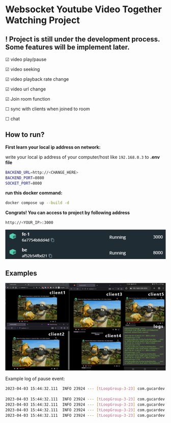 # Websocket Youtube Video Together Watching Project

## ! Project is still under the development process. Some features will be implement later.

&#x2611; video play/pause

&#x2611; video seeking

&#x2611; video playback rate change

&#x2611; video url change

&#x2611; Join room function 

&#x2610; sync with clients when joined to room 

&#x2610; chat

## How to run?

**First learn your local ip address on network:**

write your local ip address of your computer/host like `192.168.0.3`  to **.env file**

```bash
BACKEND_URL=http://<CHANGE_HERE>
BACKEND_PORT=8080
SOCKET_PORT=8000
```



**run this docker command:**

```bash
docker compose up --build -d
```

**Congrats! You can access to project by following address**

```bash
http://<YOUR_IP>:3000
```


![/res/containers.png](./res/containers.png)

## Examples


![/res/example1.png](./res/example1.png)

Example log of pause event:

```bash
2023-04-03 15:44:32.111  INFO 23924 --- [tLoopGroup-3-23] com.gucardev.be.config.SocketHandler     : playerStateChange ,client: c95c42e4-318c-4368-a384-a7270dba559f, payload: {playerState=pause}

2023-04-03 15:44:32.111  INFO 23924 --- [tLoopGroup-3-23] com.gucardev.be.config.SocketHandler     : sent to 44342784-855a-4ab9-876d-d5c0a8885d44 
2023-04-03 15:44:32.111  INFO 23924 --- [tLoopGroup-3-23] com.gucardev.be.config.SocketHandler     : sent to 69a5d5f0-7367-4320-854a-15ff2b04f7c1 
2023-04-03 15:44:32.111  INFO 23924 --- [tLoopGroup-3-23] com.gucardev.be.config.SocketHandler     : sent to d4c0c877-622a-4df6-a45e-fce21b5fa57b 
2023-04-03 15:44:32.111  INFO 23924 --- [tLoopGroup-3-23] com.gucardev.be.config.SocketHandler     : sent to e0aed579-43c5-4caf-a022-25b1fa482a10 
```
